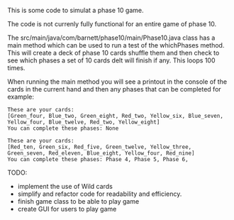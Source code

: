 This is some code to simulat a phase 10 game.

The code is not currenly fully functional for an entire game of phase 10.

The src/main/java/com/barnett/phase10/main/Phase10.java class has a main method
which can be used to run a test of the whichPhases method. This will create a deck
of phase 10 cards shuffle them and then check to see which phases a set of 10 cards delt
will finish if any. This loops 100 times. 

When running the main method you will see a printout in the console of the cards in the current
hand and then any phases that can be completed for example:

    These are your cards: 
    [Green_four, Blue_two, Green_eight, Red_two, Yellow_six, Blue_seven, Yellow_four, Blue_twelve, Red_two, Yellow_eight]
    You can complete these phases: None
    
    These are your cards:
    [Red_ten, Green_six, Red_five, Green_twelve, Yellow_three, Green_seven, Red_eleven, Blue_eight, Yellow_four, Red_nine]
    You can complete these phases: Phase 4, Phase 5, Phase 6, 

TODO: 
- implement the use of Wild cards
- simplify and refactor code for readability and efficiency.
- finish game class to be able to play game
- create GUI for users to play game

